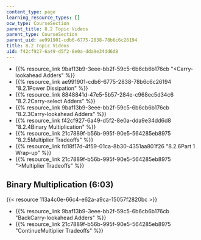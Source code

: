 ```yaml
---
content_type: page
learning_resource_types: []
ocw_type: CourseSection
parent_title: 8.2 Topic Videos
parent_type: CourseSection
parent_uid: ae991901-cdb6-6775-2838-78b6c6c26194
title: 8.2 Topic Videos
uid: f42cf927-6a49-d5f2-8e0a-dda9e34dd6d8
---
```


*   {{% resource_link 9baf13b9-3eee-bb2f-59c5-6b6cb6b176cb "\<Carry-lookahead Adders" %}}
*   {{% resource_link ae991901-cdb6-6775-2838-78b6c6c26194 "8.2.1Power Dissipation" %}}
*   {{% resource_link 8848841d-47e5-5b57-284e-c968ec5d34c6 "8.2.2Carry-select Adders" %}}
*   {{% resource_link 9baf13b9-3eee-bb2f-59c5-6b6cb6b176cb "8.2.3Carry-lookahead Adders" %}}
*   {{% resource_link f42cf927-6a49-d5f2-8e0a-dda9e34dd6d8 "8.2.4Binary Multiplication" %}}
*   {{% resource_link 21c7889f-b56b-995f-90e5-564285eb8975 "8.2.5Multiplier Tradeoffs" %}}
*   {{% resource_link fd18f17d-4f59-01ca-8b30-4351aa801f26 "8.2.6Part 1 Wrap-up" %}}
*   {{% resource_link 21c7889f-b56b-995f-90e5-564285eb8975 "\>Multiplier Tradeoffs" %}}

Binary Multiplication (6:03)
----------------------------

{{< resource 113a4c0e-66c4-e62a-a9ca-15057f2820bc >}}

*   {{% resource_link 9baf13b9-3eee-bb2f-59c5-6b6cb6b176cb "BackCarry-lookahead Adders" %}}
*   {{% resource_link 21c7889f-b56b-995f-90e5-564285eb8975 "ContinueMultiplier Tradeoffs" %}}